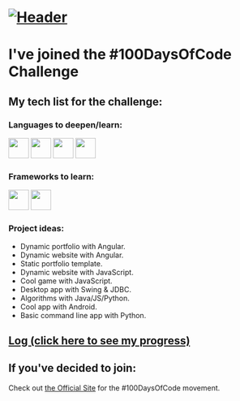 # [![Header](https://github.com/pablohs1986/100-days-of-code/blob/master/MY100DOC_4.gif "Header")](https://pabloherrero.me/)
# I've joined the #100DaysOfCode Challenge

## My tech list for the challenge:

### Languages to deepen/learn:
<div><a href="#"><img height="40" src="https://github.com/pablohs1986/100-days-of-code/blob/master/java.png"/></a>
<a href="#"><img height="40" src="https://github.com/pablohs1986/100-days-of-code/blob/master/icons8-javascript-48.png"/></a>
<a href="#"><img height="40" src="https://github.com/pablohs1986/100-days-of-code/blob/master/icons8-typescript-48.png"/></a>
<a href="#"><img height="40" src="https://github.com/pablohs1986/100-days-of-code/blob/master/icons8-python-48.png"/></a><div>
    
### Frameworks to learn:
<div><a href="#"><img height="40" src="https://github.com/pablohs1986/100-days-of-code/blob/master/angular_A.png"/></a>
<a href="#"><img height="40" src="https://github.com/pablohs1986/100-days-of-code/blob/master/icons8-android-os-48.png"/></a><div>

### Project ideas:
* Dynamic portfolio with Angular.
* Dynamic website with Angular.
* Static portfolio template.
* Dynamic website with JavaScript.
* Cool game with JavaScript.
* Desktop app with Swing & JDBC.
* Algorithms with Java/JS/Python.
* Cool app with Android.
* Basic command line app with Python.
    
## [Log (click here to see my progress)](log.md)

## If you've decided to join:
Check out [the Official Site](http://100daysofcode.com/) for the #100DaysOfCode movement.
